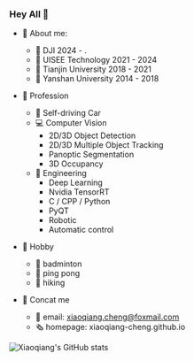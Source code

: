 ### Hey All 👋

- 💬 About me:
  - 🏢 DJI                        2024 - .
  - 🏢 UISEE Technology           2021 - 2024
  - 🏫 Tianjin University         2018 - 2021
  - 🏫 Yanshan University         2014 - 2018
 
- 🔭 Profession
  - 🚗 Self-driving Car
  - 💻 Computer Vision
    - 2D/3D Object Detection
    - 2D/3D Multiple Object Tracking
    - Panoptic Segmentation
    - 3D Occupancy
  - 📶 Engineering
    - Deep Learning
    - Nvidia TensorRT
    - C / CPP / Python
    - PyQT
    - Robotic
    - Automatic control

- 🙂 Hobby
  - 🏸 badminton
  - 🏓 ping pong
  - 🚶 hiking

- 📲 Concat me
  - 📧 email: xiaoqiang.cheng@foxmail.com
  - 🗞️ homepage: xiaoqiang-cheng.github.io

![Xiaoqiang's GitHub stats](https://github-readme-stats.vercel.app/api?username=xiaoqiang-cheng&count_private=true&show_icons=true)

